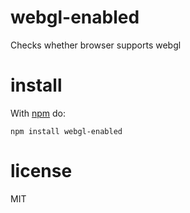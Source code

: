 # webgl-enabled

Checks whether browser supports webgl

# install

With [npm](https://npmjs.org) do:

```
npm install webgl-enabled
```

# license

MIT
